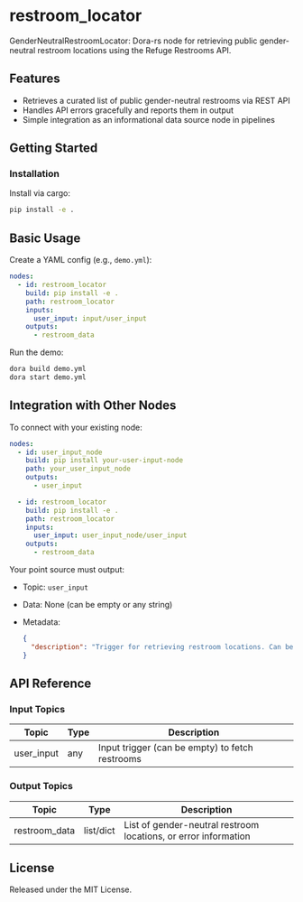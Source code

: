 # restroom_locator

GenderNeutralRestroomLocator: Dora-rs node for retrieving public gender-neutral restroom locations using the Refuge Restrooms API.

## Features
- Retrieves a curated list of public gender-neutral restrooms via REST API
- Handles API errors gracefully and reports them in output
- Simple integration as an informational data source node in pipelines

## Getting Started

### Installation
Install via cargo:
```bash
pip install -e .
```

## Basic Usage

Create a YAML config (e.g., `demo.yml`):

```yaml
nodes:
  - id: restroom_locator
    build: pip install -e .
    path: restroom_locator
    inputs:
      user_input: input/user_input
    outputs:
      - restroom_data
```

Run the demo:

```bash
dora build demo.yml
dora start demo.yml
```


## Integration with Other Nodes

To connect with your existing node:

```yaml
nodes:
  - id: user_input_node
    build: pip install your-user-input-node
    path: your_user_input_node
    outputs:
      - user_input

  - id: restroom_locator
    build: pip install -e .
    path: restroom_locator
    inputs:
      user_input: user_input_node/user_input
    outputs:
      - restroom_data
```

Your point source must output:

* Topic: `user_input`
* Data: None (can be empty or any string)
* Metadata:

  ```json
  {
    "description": "Trigger for retrieving restroom locations. Can be an empty event or string."
  }
  ```

## API Reference

### Input Topics

| Topic      | Type   | Description                                     |
| ---------- | ------ | ----------------------------------------------- |
| user_input | any    | Input trigger (can be empty) to fetch restrooms |

### Output Topics

| Topic         | Type      | Description                                                    |
| ------------- | --------- | -------------------------------------------------------------- |
| restroom_data | list/dict | List of gender-neutral restroom locations, or error information |

## License

Released under the MIT License.
